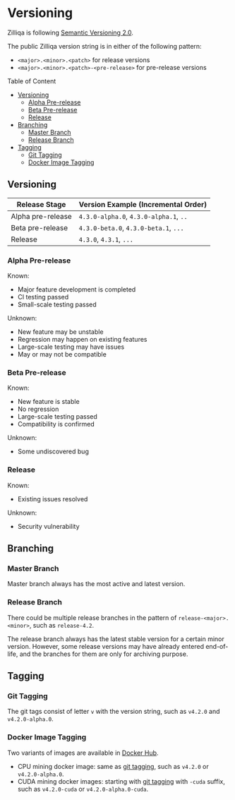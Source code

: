 # Versioning

Zilliqa is following [Semantic Versioning 2.0](https://semver.org).

The public Zilliqa version string is in either of the following pattern:

- `<major>.<minor>.<patch>` for release versions
- `<major>.<minor>.<patch>-<pre-release>` for pre-release versions

Table of Content

- [Versioning](#versioning)
  - [Alpha Pre-release](#alpha-pre-release)
  - [Beta Pre-release](#beta-pre-release)
  - [Release](#release)
- [Branching](#branching)
  - [Master Branch](#master-branch)
  - [Release Branch](#release-branch)
- [Tagging](#tagging)
  - [Git Tagging](#git-tagging)
  - [Docker Image Tagging](#docker-image-tagging)

## Versioning

| Release Stage     | Version Example (Incremental Order)    |
|-------------------|----------------------------------------|
| Alpha pre-release | `4.3.0-alpha.0`, `4.3.0-alpha.1`, `..` |
| Beta pre-release  | `4.3.0-beta.0`, `4.3.0-beta.1`, `...`  |
| Release           | `4.3.0`, `4.3.1`, `...`                |

### Alpha Pre-release

Known:

- Major feature development is completed
- CI testing passed
- Small-scale testing passed

Unknown:

- New feature may be unstable
- Regression may happen on existing features
- Large-scale testing may have issues
- May or may not be compatible

### Beta Pre-release

Known:

- New feature is stable
- No regression
- Large-scale testing passed
- Compatibility is confirmed

Unknown:

- Some undiscovered bug

### Release

Known:

- Existing issues resolved

Unknown:

- Security vulnerability

## Branching

### Master Branch

Master branch always has the most active and latest version.

### Release Branch

There could be multiple release branches in the pattern of `release-<major>.<minor>`, such as `release-4.2`.

The release branch always has the latest stable version for a certain minor version. However, some release versions may have already entered end-of-life, and the branches for them are only for archiving purpose.

## Tagging

### Git Tagging

The git tags consist of letter `v` with the version string, such as `v4.2.0` and `v4.2.0-alpha.0`.

### Docker Image Tagging

Two variants of images are available in [Docker Hub](https://hub.docker.com/r/zilliqa/zilliqa).

- CPU mining docker image: same as [git tagging](#git-tagging), such as `v4.2.0` or `v4.2.0-alpha.0`.
- CUDA mining docker images: starting with [git tagging](#git-tagging) with `-cuda` suffix, such as `v4.2.0-cuda` or `v4.2.0-alpha.0-cuda`.
